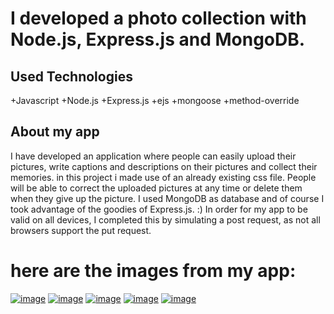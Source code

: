 # I developed a photo collection with Node.js, Express.js and MongoDB.


## Used Technologies
+Javascript
+Node.js
+Express.js
+ejs
+mongoose
+method-override


## About my app
I have developed an application where people can easily upload their pictures, write captions and descriptions on their pictures and collect their memories.
in this project i made use of an already existing css file.
People will be able to correct the uploaded pictures at any time or delete them when they give up the picture.
I used MongoDB as database and of course I took advantage of the goodies of Express.js. :)
In order for my app to be valid on all devices, I completed this by simulating a post request, as not all browsers support the put request.


# here are the images from my app:
[![image](https://r.resimlink.com/i8djuDPrsmKx.png)](https://resimlink.com/i8djuDPrsmKx)
[![image](https://r.resimlink.com/CUc4FJs1Id.png)](https://resimlink.com/CUc4FJs1Id)
[![image](https://r.resimlink.com/ah8CZwcV.png)](https://resimlink.com/ah8CZwcV)
[![image](https://r.resimlink.com/2vg8Rpo.png)](https://resimlink.com/2vg8Rpo)
[![image](https://r.resimlink.com/EdPgo.png)](https://resimlink.com/EdPgo)
